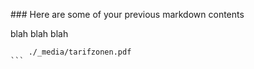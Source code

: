​### Here are some of your previous markdown contents

blah blah blah

```pdf
	./_media/tarifzonen.pdf
​```